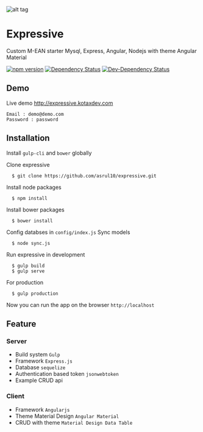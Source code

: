 ![alt tag](https://raw.githubusercontent.com/asrul10/expressive/master/public/images/expressive.png)
# Expressive
Custom M-EAN starter Mysql, Express, Angular, Nodejs with theme Angular Material

[![npm version](https://img.shields.io/npm/v/expressive-angular.svg)](https://www.npmjs.com/package/expressive-angular)
[![Dependency Status](https://img.shields.io/david/asrul10/expressive.svg)](https://github.com/asrul10/expressive)
[![Dev-Dependency Status](https://img.shields.io/david/dev/asrul10/expressive.svg)](https://github.com/asrul10/expressive)

## Demo
Live demo http://expressive.kotaxdev.com
```
Email : demo@demo.com
Password : password
```

## Installation
Install `gulp-cli` and `bower` globally

Clone expressive
```
  $ git clone https://github.com/asrul10/expressive.git
```

Install node packages
```
  $ npm install
```

Install bower packages
```
  $ bower install
```

Config databses in `config/index.js`
Sync models
```
  $ node sync.js
```

Run expressive in development
```
  $ gulp build
  $ gulp serve
```

For production
```
  $ gulp production
```

Now you can run the app on the browser `http://localhost`

## Feature

### Server
  - Build system `Gulp`
  - Framework `Express.js`
  - Database `sequelize`
  - Authentication based token `jsonwebtoken`
  - Example CRUD api

### Client
  - Framework `Angularjs`
  - Theme Material Design `Angular Material`
  - CRUD with theme `Material Design Data Table`
